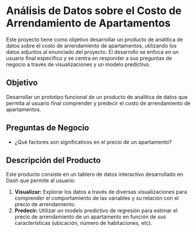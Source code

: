 # Análisis de Datos sobre el Costo de Arrendamiento de Apartamentos

Este proyecto tiene como objetivo desarrollar un producto de analítica de datos sobre el costo de arrendamiento de apartamentos, utilizando los datos adjuntos al enunciado del proyecto. El desarrollo se enfoca en un usuario final específico y se centra en responder a sus preguntas de negocio a través de visualizaciones y un modelo predictivo.

## Objetivo

Desarrollar un prototipo funcional de un producto de analítica de datos que permita al usuario final comprender y predecir el costo de arrendamiento de apartamentos.

## Preguntas de Negocio
* ¿Qué factores son significativos en el precio de un apartamento?

## Descripción del Producto

Este producto consiste en un tablero de datos interactivo desarrollado en Dash que permite al usuario:

1.  **Visualizar:** Explorar los datos a través de diversas visualizaciones para comprender el comportamiento de las variables y su relación con el precio de arrendamiento.
2.  **Predecir:** Utilizar un modelo predictivo de regresión para estimar el precio de arrendamiento de un apartamento en función de sus características (ubicación, número de habitaciones, etc).
